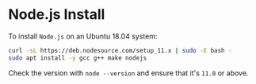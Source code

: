 # Node.js Install

To install `Node.js` on an Ubuntu 18.04 system:

```bash
curl -sL https://deb.nodesource.com/setup_11.x | sudo -E bash -
sudo apt install -y gcc g++ make nodejs
```

Check the version with `node --version` and ensure that it's `11.0` or above.
